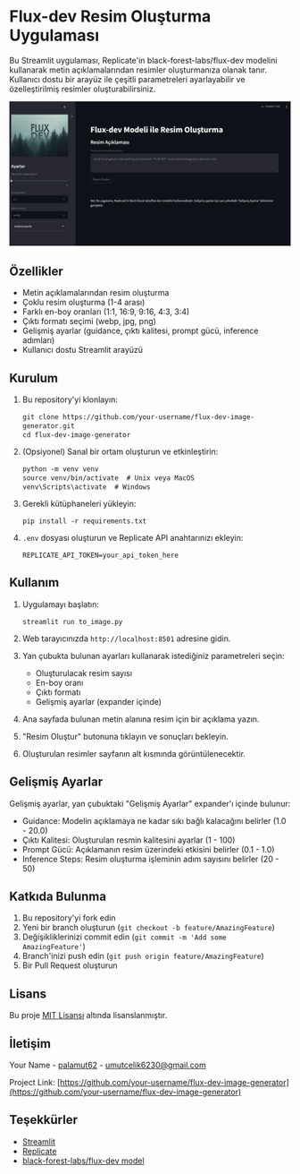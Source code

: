 # Flux-dev Resim Oluşturma Uygulaması

Bu Streamlit uygulaması, Replicate'in black-forest-labs/flux-dev modelini kullanarak metin açıklamalarından resimler oluşturmanıza olanak tanır. Kullanıcı dostu bir arayüz ile çeşitli parametreleri ayarlayabilir ve özelleştirilmiş resimler oluşturabilirsiniz.

![Uygulama Ekran Görüntüsü](fluxdev.png)

## Özellikler

- Metin açıklamalarından resim oluşturma
- Çoklu resim oluşturma (1-4 arası)
- Farklı en-boy oranları (1:1, 16:9, 9:16, 4:3, 3:4)
- Çıktı formatı seçimi (webp, jpg, png)
- Gelişmiş ayarlar (guidance, çıktı kalitesi, prompt gücü, inference adımları)
- Kullanıcı dostu Streamlit arayüzü

## Kurulum

1. Bu repository'yi klonlayın:
   ```
   git clone https://github.com/your-username/flux-dev-image-generator.git
   cd flux-dev-image-generator
   ```

2. (Opsiyonel) Sanal bir ortam oluşturun ve etkinleştirin:
   ```
   python -m venv venv
   source venv/bin/activate  # Unix veya MacOS
   venv\Scripts\activate  # Windows
   ```

3. Gerekli kütüphaneleri yükleyin:
   ```
   pip install -r requirements.txt
   ```

4. `.env` dosyası oluşturun ve Replicate API anahtarınızı ekleyin:
   ```
   REPLICATE_API_TOKEN=your_api_token_here
   ```

## Kullanım

1. Uygulamayı başlatın:
   ```
   streamlit run to_image.py
   ```

2. Web tarayıcınızda `http://localhost:8501` adresine gidin.

3. Yan çubukta bulunan ayarları kullanarak istediğiniz parametreleri seçin:
   - Oluşturulacak resim sayısı
   - En-boy oranı
   - Çıktı formatı
   - Gelişmiş ayarlar (expander içinde)

4. Ana sayfada bulunan metin alanına resim için bir açıklama yazın.

5. "Resim Oluştur" butonuna tıklayın ve sonuçları bekleyin.

6. Oluşturulan resimler sayfanın alt kısmında görüntülenecektir.

## Gelişmiş Ayarlar

Gelişmiş ayarlar, yan çubuktaki "Gelişmiş Ayarlar" expander'ı içinde bulunur:

- Guidance: Modelin açıklamaya ne kadar sıkı bağlı kalacağını belirler (1.0 - 20.0)
- Çıktı Kalitesi: Oluşturulan resmin kalitesini ayarlar (1 - 100)
- Prompt Gücü: Açıklamanın resim üzerindeki etkisini belirler (0.1 - 1.0)
- Inference Steps: Resim oluşturma işleminin adım sayısını belirler (20 - 50)

## Katkıda Bulunma

1. Bu repository'yi fork edin
2. Yeni bir branch oluşturun (`git checkout -b feature/AmazingFeature`)
3. Değişikliklerinizi commit edin (`git commit -m 'Add some AmazingFeature'`)
4. Branch'inizi push edin (`git push origin feature/AmazingFeature`)
5. Bir Pull Request oluşturun

## Lisans

Bu proje [MIT Lisansı](LICENSE) altında lisanslanmıştır.

## İletişim

Your Name - [palamut62](https://x.com/palamut62) - umutcelik6230@gmail.com

Project Link: [https://github.com/your-username/flux-dev-image-generator](https://github.com/your-username/flux-dev-image-generator)

## Teşekkürler

- [Streamlit](https://streamlit.io/)
- [Replicate](https://replicate.com/)
- [black-forest-labs/flux-dev model](https://replicate.com/black-forest-labs/flux-dev)
